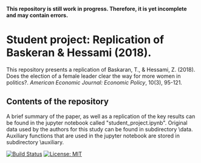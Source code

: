 **This repository is still work in progress. Therefore, it is yet incomplete and may contain errors.**

# Student project: Replication of Baskeran & Hessami (2018). 
This repository presents a replication of Baskaran, T., & Hessami, Z. (2018). Does the election of a female leader clear the way for more women in politics?. *American Economic Journal: Economic Policy*, 10(3), 95-121. 

## Contents of the repository
A brief summary of the paper, as well as a replication of the key results can be found in the jupyter notebook called "student_project.ipynb".
Original data used by the authors for this study can be found in subdirectory \data.
Auxiliary functions that are used in the jupyter notebook are stored in subdirectory \auxiliary.


[![Build Status](https://travis-ci.org/HumanCapitalAnalysis/student-project-template.svg?branch=master)](https://travis-ci.org/HumanCapitalAnalysis/student-project-template) [![License: MIT](https://img.shields.io/badge/License-MIT-blue.svg)](HumanCapitalAnalysis/student-project-template/blob/master/LICENSE)

